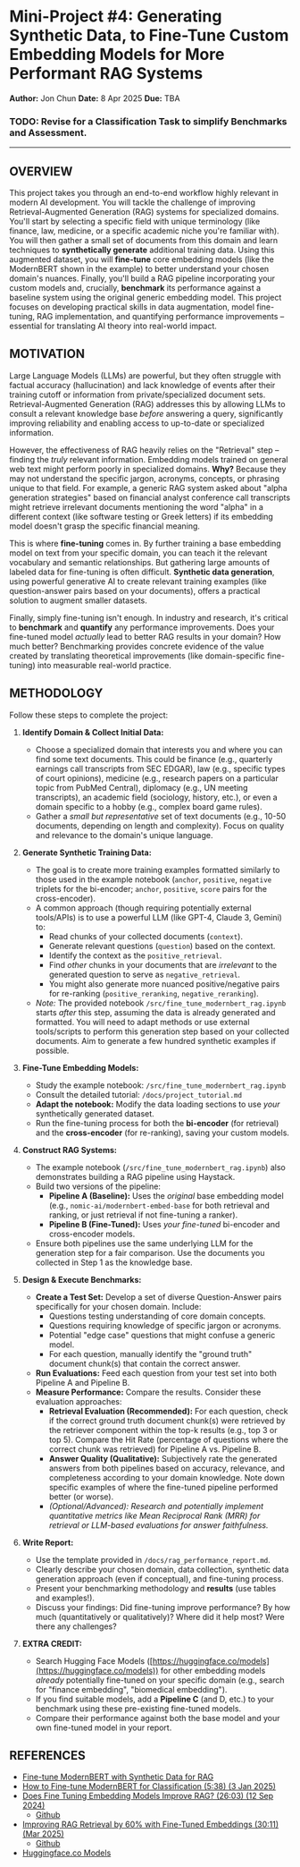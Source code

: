 # Mini-Project #4: Generating Synthetic Data, to Fine-Tune Custom Embedding Models for More Performant RAG Systems

**Author:** Jon Chun
**Date:** 8 Apr 2025
**Due:** TBA

### **TODO:** Revise for a Classification Task to simplify Benchmarks and Assessment.

---

## OVERVIEW

This project takes you through an end-to-end workflow highly relevant in modern AI development. You will tackle the challenge of improving Retrieval-Augmented Generation (RAG) systems for specialized domains. You'll start by selecting a specific field with unique terminology (like finance, law, medicine, or a specific academic niche you're familiar with). You will then gather a small set of documents from this domain and learn techniques to **synthetically generate** additional training data. Using this augmented dataset, you will **fine-tune** core embedding models (like the ModernBERT shown in the example) to better understand your chosen domain's nuances. Finally, you'll build a RAG pipeline incorporating your custom models and, crucially, **benchmark** its performance against a baseline system using the original generic embedding model. This project focuses on developing practical skills in data augmentation, model fine-tuning, RAG implementation, and quantifying performance improvements – essential for translating AI theory into real-world impact.

## MOTIVATION

Large Language Models (LLMs) are powerful, but they often struggle with factual accuracy (hallucination) and lack knowledge of events after their training cutoff or information from private/specialized document sets. Retrieval-Augmented Generation (RAG) addresses this by allowing LLMs to consult a relevant knowledge base *before* answering a query, significantly improving reliability and enabling access to up-to-date or specialized information.

However, the effectiveness of RAG heavily relies on the "Retrieval" step – finding the *truly* relevant information. Embedding models trained on general web text might perform poorly in specialized domains. **Why?** Because they may not understand the specific jargon, acronyms, concepts, or phrasing unique to that field. For example, a generic RAG system asked about "alpha generation strategies" based on financial analyst conference call transcripts might retrieve irrelevant documents mentioning the word "alpha" in a different context (like software testing or Greek letters) if its embedding model doesn't grasp the specific financial meaning.

This is where **fine-tuning** comes in. By further training a base embedding model on text from your specific domain, you can teach it the relevant vocabulary and semantic relationships. But gathering large amounts of labeled data for fine-tuning is often difficult. **Synthetic data generation**, using powerful generative AI to create relevant training examples (like question-answer pairs based on your documents), offers a practical solution to augment smaller datasets.

Finally, simply fine-tuning isn't enough. In industry and research, it's critical to **benchmark** and **quantify** any performance improvements. Does your fine-tuned model *actually* lead to better RAG results in your domain? How much better? Benchmarking provides concrete evidence of the value created by translating theoretical improvements (like domain-specific fine-tuning) into measurable real-world practice.

## METHODOLOGY

Follow these steps to complete the project:

1.  **Identify Domain & Collect Initial Data:**
    * Choose a specialized domain that interests you and where you can find some text documents. This could be finance (e.g., quarterly earnings call transcripts from SEC EDGAR), law (e.g., specific types of court opinions), medicine (e.g., research papers on a particular topic from PubMed Central), diplomacy (e.g., UN meeting transcripts), an academic field (sociology, history, etc.), or even a domain specific to a hobby (e.g., complex board game rules).
    * Gather a *small but representative* set of text documents (e.g., 10-50 documents, depending on length and complexity). Focus on quality and relevance to the domain's unique language.

2.  **Generate Synthetic Training Data:**
    * The goal is to create more training examples formatted similarly to those used in the example notebook (`anchor`, `positive`, `negative` triplets for the bi-encoder; `anchor`, `positive`, `score` pairs for the cross-encoder).
    * A common approach (though requiring potentially external tools/APIs) is to use a powerful LLM (like GPT-4, Claude 3, Gemini) to:
        * Read chunks of your collected documents (`context`).
        * Generate relevant questions (`question`) based on the context.
        * Identify the context as the `positive_retrieval`.
        * Find *other* chunks in your documents that are *irrelevant* to the generated question to serve as `negative_retrieval`.
        * You might also generate more nuanced positive/negative pairs for re-ranking (`positive_reranking`, `negative_reranking`).
    * *Note:* The provided notebook `/src/fine_tune_modernbert_rag.ipynb` starts *after* this step, assuming the data is already generated and formatted. You will need to adapt methods or use external tools/scripts to perform this generation step based on your collected documents. Aim to generate a few hundred synthetic examples if possible.

3.  **Fine-Tune Embedding Models:**
    * Study the example notebook: `/src/fine_tune_modernbert_rag.ipynb`
    * Consult the detailed tutorial: `/docs/project_tutorial.md`
    * **Adapt the notebook:** Modify the data loading sections to use *your* synthetically generated dataset.
    * Run the fine-tuning process for both the **bi-encoder** (for retrieval) and the **cross-encoder** (for re-ranking), saving your custom models.

4.  **Construct RAG Systems:**
    * The example notebook (`/src/fine_tune_modernbert_rag.ipynb`) also demonstrates building a RAG pipeline using Haystack.
    * Build two versions of the pipeline:
        * **Pipeline A (Baseline):** Uses the *original* base embedding model (e.g., `nomic-ai/modernbert-embed-base` for both retrieval and ranking, or just retrieval if not fine-tuning a ranker).
        * **Pipeline B (Fine-Tuned):** Uses *your fine-tuned* bi-encoder and cross-encoder models.
    * Ensure both pipelines use the same underlying LLM for the generation step for a fair comparison. Use the documents you collected in Step 1 as the knowledge base.

5.  **Design & Execute Benchmarks:**
    * **Create a Test Set:** Develop a set of diverse Question-Answer pairs specifically for your chosen domain. Include:
        * Questions testing understanding of core domain concepts.
        * Questions requiring knowledge of specific jargon or acronyms.
        * Potential "edge case" questions that might confuse a generic model.
        * For each question, manually identify the "ground truth" document chunk(s) that contain the correct answer.
    * **Run Evaluations:** Feed each question from your test set into both Pipeline A and Pipeline B.
    * **Measure Performance:** Compare the results. Consider these evaluation approaches:
        * **Retrieval Evaluation (Recommended):** For each question, check if the correct ground truth document chunk(s) were retrieved by the retriever component within the top-k results (e.g., top 3 or top 5). Compare the Hit Rate (percentage of questions where the correct chunk was retrieved) for Pipeline A vs. Pipeline B.
        * **Answer Quality (Qualitative):** Subjectively rate the generated answers from both pipelines based on accuracy, relevance, and completeness according to your domain knowledge. Note down specific examples of where the fine-tuned pipeline performed better (or worse).
        * *(Optional/Advanced): Research and potentially implement quantitative metrics like Mean Reciprocal Rank (MRR) for retrieval or LLM-based evaluations for answer faithfulness.*

6.  **Write Report:**
    * Use the template provided in `/docs/rag_performance_report.md`.
    * Clearly describe your chosen domain, data collection, synthetic data generation approach (even if conceptual), and fine-tuning process.
    * Present your benchmarking methodology and **results** (use tables and examples!).
    * Discuss your findings: Did fine-tuning improve performance? By how much (quantitatively or qualitatively)? Where did it help most? Were there any challenges?

7.  **EXTRA CREDIT:**
    * Search Hugging Face Models ([https://huggingface.co/models](https://huggingface.co/models)) for other embedding models *already* potentially fine-tuned on your specific domain (e.g., search for "finance embedding", "biomedical embedding").
    * If you find suitable models, add a **Pipeline C** (and D, etc.) to your benchmark using these pre-existing fine-tuned models.
    * Compare their performance against both the base model and your own fine-tuned model in your report.

## REFERENCES

* [Fine-tune ModernBERT with Synthetic Data for RAG](https://github.com/argilla-io/synthetic-data-generator/blob/main/examples/fine-tune-modernbert-rag.ipynb)
* [How to Fine-tune ModernBERT for Classification (5:38) (3 Jan 2025) ](https://www.youtube.com/watch?v=7-js_--plHE)
* [Does Fine Tuning Embedding Models Improve RAG? (26:03) (12 Sep 2024)](https://www.youtube.com/watch?v=hztWQcoUbt0)
  * [Github](https://github.com/ALucek/linear-adapter-embedding)
* [Improving RAG Retrieval by 60% with Fine-Tuned Embeddings (30:11) (Mar 2025)](https://www.youtube.com/watch?v=v28Pu7hsJ0s&t=479s)
  * [Github](https://github.com/ALucek/ft-modernbert-domain)
* [Huggingface.co Models](https://huggingface.co/models)